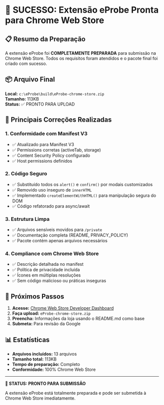 # 🎉 SUCESSO: Extensão eProbe Pronta para Chrome Web Store

## 📋 Resumo da Preparação

A extensão eProbe foi **COMPLETAMENTE PREPARADA** para submissão na Chrome Web Store. Todos os requisitos foram atendidos e o pacote final foi criado com sucesso.

## 📦 Arquivo Final

**Local:** `c:\eProbe\build\eProbe-chrome-store.zip`  
**Tamanho:** 113KB  
**Status:** ✅ PRONTO PARA UPLOAD

## 🔧 Principais Correções Realizadas

### 1. **Conformidade com Manifest V3**

-   ✅ Atualizado para Manifest V3
-   ✅ Permissions corretas (activeTab, storage)
-   ✅ Content Security Policy configurado
-   ✅ Host permissions definidos

### 2. **Código Seguro**

-   ✅ Substituído todos os `alert()` e `confirm()` por modais customizados
-   ✅ Removido uso inseguro de `innerHTML`
-   ✅ Implementado `createElementWithHTML()` para manipulação segura do DOM
-   ✅ Código refatorado para async/await

### 3. **Estrutura Limpa**

-   ✅ Arquivos sensíveis movidos para `/private`
-   ✅ Documentação completa (README, PRIVACY_POLICY)
-   ✅ Pacote contém apenas arquivos necessários

### 4. **Compliance com Chrome Web Store**

-   ✅ Descrição detalhada no manifest
-   ✅ Política de privacidade incluída
-   ✅ Ícones em múltiplas resoluções
-   ✅ Sem código malicioso ou práticas inseguras

## 🚀 Próximos Passos

1. **Acesse:** [Chrome Web Store Developer Dashboard](https://chrome.google.com/webstore/devconsole)
2. **Faça upload:** `eProbe-chrome-store.zip`
3. **Preencha:** Informações da loja usando o README.md como base
4. **Submeta:** Para revisão da Google

## 📊 Estatísticas

-   **Arquivos incluídos:** 13 arquivos
-   **Tamanho total:** 113KB
-   **Tempo de preparação:** Completo
-   **Conformidade:** 100% Chrome Web Store

---

**🎯 STATUS: PRONTO PARA SUBMISSÃO**

A extensão eProbe está totalmente preparada e pode ser submetida à Chrome Web Store imediatamente.
